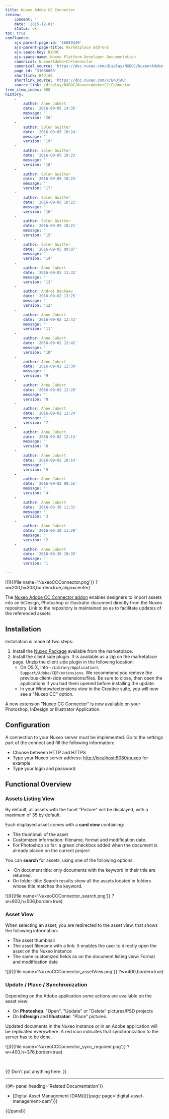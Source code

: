```yaml
---
title: Nuxeo Adobe CC Connector
review:
    comment: ''
    date: '2015-12-01'
    status: ok
toc: true
confluence:
    ajs-parent-page-id: '16089349'
    ajs-parent-page-title: Marketplace Add-Ons
    ajs-space-key: NXDOC
    ajs-space-name: Nuxeo Platform Developer Documentation
    canonical: Nuxeo+Adobe+CC+Connector
    canonical_source: 'https://doc.nuxeo.com/display/NXDOC/Nuxeo+Adobe+CC+Connector'
    page_id: '31686663'
    shortlink: B4DjAQ
    shortlink_source: 'https://doc.nuxeo.com/x/B4DjAQ'
    source_link: /display/NXDOC/Nuxeo+Adobe+CC+Connector
tree_item_index: 900
history:
    -
        author: Anne Jubert
        date: '2016-09-05 14:35'
        message: ''
        version: '20'
    -
        author: Solen Guitter
        date: '2016-09-05 10:24'
        message: ''
        version: '19'
    -
        author: Solen Guitter
        date: '2016-09-05 10:23'
        message: ''
        version: '18'
    -
        author: Solen Guitter
        date: '2016-09-05 10:23'
        message: ''
        version: '17'
    -
        author: Solen Guitter
        date: '2016-09-05 10:22'
        message: ''
        version: '16'
    -
        author: Solen Guitter
        date: '2016-09-05 10:21'
        message: ''
        version: '15'
    -
        author: Solen Guitter
        date: '2016-09-05 09:07'
        message: ''
        version: '14'
    -
        author: Anne Jubert
        date: '2016-09-02 13:32'
        message: ''
        version: '13'
    -
        author: Andrei Nechaev
        date: '2016-09-02 13:25'
        message: ''
        version: '12'
    -
        author: Anne Jubert
        date: '2016-09-02 12:43'
        message: ''
        version: '11'
    -
        author: Anne Jubert
        date: '2016-09-02 12:42'
        message: ''
        version: '10'
    -
        author: Anne Jubert
        date: '2016-09-02 12:39'
        message: ''
        version: '9'
    -
        author: Anne Jubert
        date: '2016-09-02 12:29'
        message: ''
        version: '8'
    -
        author: Anne Jubert
        date: '2016-09-02 12:24'
        message: ''
        version: '7'
    -
        author: Anne Jubert
        date: '2016-09-02 12:13'
        message: ''
        version: '6'
    -
        author: Anne Jubert
        date: '2016-09-02 10:14'
        message: ''
        version: '5'
    -
        author: Anne Jubert
        date: '2016-09-02 09:56'
        message: ''
        version: '4'
    -
        author: Anne Jubert
        date: '2016-06-30 11:31'
        message: ''
        version: '3'
    -
        author: Anne Jubert
        date: '2016-06-30 11:29'
        message: ''
        version: '2'
    -
        author: Anne Jubert
        date: '2016-06-30 10:39'
        message: ''
        version: '1'

---
```

![]({{file name='NuxeoCCConnector.png'}} ?w=200,h=303,border=true,align=center)

The [Nuxeo Adobe CC Connector addon](https://connect.nuxeo.com/nuxeo/site/marketplace/package/nuxeo-cc-connector-marketplace) enables designers to import assets into an InDesign, Photoshop or Illustrator document directly from the Nuxeo repository. Link to the repository is maintained so as to facilitate updates of the referenced assets.

## Installation

Installation is made of two steps:

1.  Install the [Nuxeo Package](https://connect.nuxeo.com/nuxeo/site/marketplace/package/nuxeo-cc-connector-marketplace) available from the marketplace.
2.  Install the client side plugin. It is available as a zip on the marketplace page. Unzip the client side plugin in the following location:&nbsp;
    *   On OS X, into `~/Library/Application\ Support/Adobe/CEP/extensions`. We recommend you remove the previous client-side extensions/files. Be sure to close, then open the applications if you had them opened before installing the update.
    *   In your Window/extensions view in the Creative suite, you will now see a "Nuxeo CC" option.

A new extension "Nuxeo CC Connector" is now available on your Photoshop, InDesign or Illustrator Application.

## Configuration

A connection to your Nuxeo server must be implemented. Go to the settings part of the connect and fill the following information:&nbsp;

*   Choose between HTTP and HTTPS
*   Type your Nuxeo server address: [http://localhost:8080/nuxeo](http://localhost:8080/nuxeo)&nbsp;for example
*   Type your login and password

## Functional Overview

### Assets Listing View

By default, all assets with the facet "Picture" will be displayed, with a maximum of 35 by default.

Each displayed asset comes with a **card view** containing:

*   The thumbnail of the asset
*   Customized information: filename, format and modification date.
*   For Photoshop so far: a green checkbox added when the document is already placed on the current project

You can **search** for assets, using one of the following options:

*   &nbsp;On document title: only documents with the keyword in their title are returned.
*   On folder title: Search results show all the assets located in folders whose title matches the keyword.

![]({{file name='NuxeoCCConnector_search.png'}} ?w=600,h=506,border=true)

### Asset View

When selecting an asset, you are redirected to the asset view, that shows the following information:&nbsp;

*   The asset thumbnail
*   The asset filename with a link: It enables the user to directly open the asset on the Nuxeo instance
*   The same customized fields as on the document listing view: Format and modification date

![]({{file name='NuxeoCCConnector_assetView.png'}} ?w=400,border=true)

### Update / Place / Synchronization

Depending on the Adobe application some actions are available on the asset view:

*   On **Photoshop**: "Open", "Update" or "Delete" pictures/PSD projects
*   On **InDesign** and **Illustrator**: "Place" pictures.&nbsp;

Updated documents in the Nuxeo instance or in an Adobe application will be replicated everywhere. A red icon indicates that synchronization to the server has to be done.

![]({{file name='NuxeoCCConnector_sync_required.png'}} ?w=400,h=376,border=true)

&nbsp;

{{! Don't put anything here. }}

* * *

<div class="row" data-equalizer data-equalize-on="medium"><div class="column medium-6">{{#> panel heading='Related Documentation'}}

*   [Digital Asset Management (DAM)]({{page page='digital-asset-management-dam'}})

{{/panel}}</div><div class="column medium-6">

&nbsp;

</div></div>
